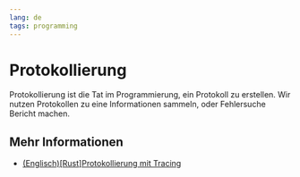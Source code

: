 ```yaml
---
lang: de
tags: programming
---
```

# Protokollierung
Protokollierung ist die Tat im Programmierung, ein Protokoll zu erstellen.
Wir nutzen Protokollen zu eine Informationen sammeln, oder Fehlersuche Bericht machen.

## Mehr Informationen
- [(Englisch)\[Rust\]Protokollierung mit Tracing](Logging%20with%20Tracing.md)